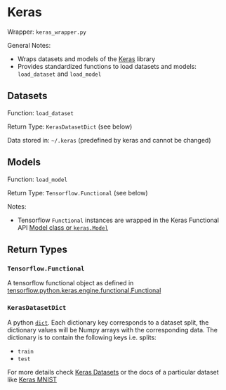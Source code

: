 # Keras

Wrapper: `keras_wrapper.py`

General Notes:

- Wraps datasets and models of the [Keras](https://keras.io/) library
- Provides standardized functions to load datasets and models:
  `load_dataset` and `load_model`

## Datasets

Function: `load_dataset`

Return Type: `KerasDatasetDict` (see below)

Data stored in: `~/.keras` (predefined by keras and cannot be changed)

## Models

Function: `load_model`

Return Type: `Tensorflow.Functional` (see below)

Notes:

- Tensorflow `Functional` instances are wrapped in the Keras Functional
  API [Model class or `keras.Model`](https://keras.io/api/models/model/)

## Return Types

### `Tensorflow.Functional`

A tensorflow functional object as defined in
[tensorflow.python.keras.engine.functional.Functional](https://www.tensorflow.org/api_docs/python/tf/keras/Model#top_of_page)

### `KerasDatasetDict`

A python [`dict`](https://docs.python.org/3/tutorial/datastructures.html#dictionaries).
Each dictionary key corresponds to a dataset split, the dictionary values will
be Numpy arrays with the corresponding data. The dictionary is to contain the
following keys i.e. splits:

- `train`
- `test`

For more details check [Keras Datasets](https://keras.io/api/datasets/) or the docs
of a particular dataset like [Keras MNIST](https://keras.io/api/datasets/mnist/)
